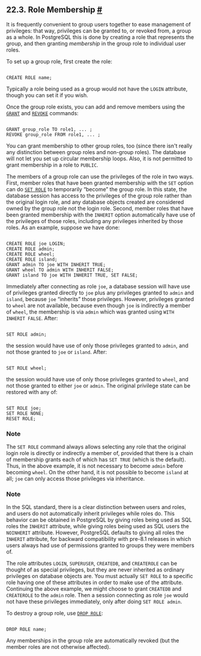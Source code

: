 ## 22.3. Role Membership [#](#ROLE-MEMBERSHIP)

It is frequently convenient to group users together to ease management of privileges: that way, privileges can be granted to, or revoked from, a group as a whole. In PostgreSQL this is done by creating a role that represents the group, and then granting *membership* in the group role to individual user roles.

To set up a group role, first create the role:

```

CREATE ROLE name;
```

Typically a role being used as a group would not have the `LOGIN` attribute, though you can set it if you wish.

Once the group role exists, you can add and remove members using the [`GRANT`](sql-grant.html "GRANT") and [`REVOKE`](sql-revoke.html "REVOKE") commands:

```

GRANT group_role TO role1, ... ;
REVOKE group_role FROM role1, ... ;
```

You can grant membership to other group roles, too (since there isn't really any distinction between group roles and non-group roles). The database will not let you set up circular membership loops. Also, it is not permitted to grant membership in a role to `PUBLIC`.

The members of a group role can use the privileges of the role in two ways. First, member roles that have been granted membership with the `SET` option can do [`SET ROLE`](sql-set-role.html "SET ROLE") to temporarily “become” the group role. In this state, the database session has access to the privileges of the group role rather than the original login role, and any database objects created are considered owned by the group role not the login role. Second, member roles that have been granted membership with the `INHERIT` option automatically have use of the privileges of those roles, including any privileges inherited by those roles. As an example, suppose we have done:

```

CREATE ROLE joe LOGIN;
CREATE ROLE admin;
CREATE ROLE wheel;
CREATE ROLE island;
GRANT admin TO joe WITH INHERIT TRUE;
GRANT wheel TO admin WITH INHERIT FALSE;
GRANT island TO joe WITH INHERIT TRUE, SET FALSE;
```

Immediately after connecting as role `joe`, a database session will have use of privileges granted directly to `joe` plus any privileges granted to `admin` and `island`, because `joe` “inherits” those privileges. However, privileges granted to `wheel` are not available, because even though `joe` is indirectly a member of `wheel`, the membership is via `admin` which was granted using `WITH INHERIT FALSE`. After:

```

SET ROLE admin;
```

the session would have use of only those privileges granted to `admin`, and not those granted to `joe` or `island`. After:

```

SET ROLE wheel;
```

the session would have use of only those privileges granted to `wheel`, and not those granted to either `joe` or `admin`. The original privilege state can be restored with any of:

```

SET ROLE joe;
SET ROLE NONE;
RESET ROLE;
```

### Note

The `SET ROLE` command always allows selecting any role that the original login role is directly or indirectly a member of, provided that there is a chain of membership grants each of which has `SET TRUE` (which is the default). Thus, in the above example, it is not necessary to become `admin` before becoming `wheel`. On the other hand, it is not possible to become `island` at all; `joe` can only access those privileges via inheritance.

### Note

In the SQL standard, there is a clear distinction between users and roles, and users do not automatically inherit privileges while roles do. This behavior can be obtained in PostgreSQL by giving roles being used as SQL roles the `INHERIT` attribute, while giving roles being used as SQL users the `NOINHERIT` attribute. However, PostgreSQL defaults to giving all roles the `INHERIT` attribute, for backward compatibility with pre-8.1 releases in which users always had use of permissions granted to groups they were members of.

The role attributes `LOGIN`, `SUPERUSER`, `CREATEDB`, and `CREATEROLE` can be thought of as special privileges, but they are never inherited as ordinary privileges on database objects are. You must actually `SET ROLE` to a specific role having one of these attributes in order to make use of the attribute. Continuing the above example, we might choose to grant `CREATEDB` and `CREATEROLE` to the `admin` role. Then a session connecting as role `joe` would not have these privileges immediately, only after doing `SET ROLE admin`.

To destroy a group role, use [`DROP ROLE`](sql-droprole.html "DROP ROLE"):

```

DROP ROLE name;
```

Any memberships in the group role are automatically revoked (but the member roles are not otherwise affected).